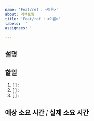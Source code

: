 ```yaml
---
name: 'Feat/ref : <이름>'
about: 리팩토링
title: 'Feat/ref : <이름>'
labels: ''
assignees: ''

---
```


## 설명


## 할일
1. [ ] : 
2. [ ] : 
3. [ ] : 


## 예상 소요 시간 / 실제 소요 시간
